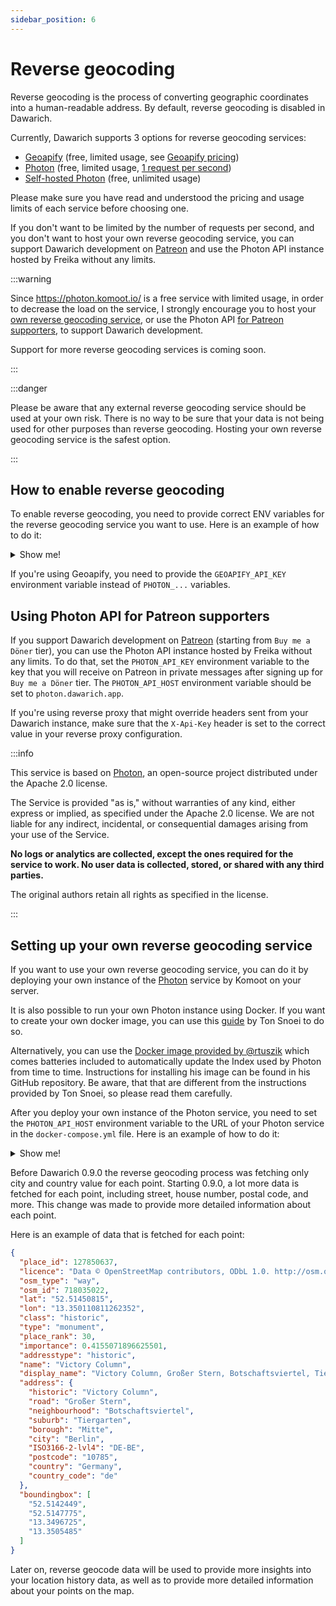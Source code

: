 ```yaml
---
sidebar_position: 6
---
```


# Reverse geocoding

Reverse geocoding is the process of converting geographic coordinates into a human-readable address. By default, reverse geocoding is disabled in Dawarich.

Currently, Dawarich supports 3 options for reverse geocoding services:

- [Geoapify](https://www.geoapify.com/) (free, limited usage, see [Geoapify pricing](https://www.geoapify.com/pricing))
- [Photon](https://photon.komoot.io/) (free, limited usage, [1 request per second](https://photon.komoot.io/))
- [Self-hosted Photon](https://dawarich.app/docs/tutorials/reverse-geocoding#setting-up-your-own-reverse-geocoding-service) (free, unlimited usage)

Please make sure you have read and understood the pricing and usage limits of each service before choosing one.

If you don't want to be limited by the number of requests per second, and you don't want to host your own reverse geocoding service, you can support Dawarich development on [Patreon](https://www.patreon.com/c/freika/membership) and use the Photon API instance hosted by Freika without any limits.

:::warning

Since https://photon.komoot.io/ is a free service with limited usage, in order to decrease the load on the service, I strongly encourage you to host your [own reverse geocoding service](#setting-up-your-own-reverse-geocoding-service), or use the Photon API [for Patreon supporters](#using-photon-api-for-patreon-supporters), to support Dawarich development.

Support for more reverse geocoding services is coming soon.

:::

:::danger

Please be aware that any external reverse geocoding service should be used at your own risk. There is no way to be sure that your data is not being used for other purposes than reverse geocoding. Hosting your own reverse geocoding service is the safest option.

:::


## How to enable reverse geocoding

To enable reverse geocoding, you need to provide correct ENV variables for the reverse geocoding service you want to use. Here is an example of how to do it:


<details>
  <summary>Show me!</summary>

  ```yml
  version: '3'
  networks:
    dawarich:
  services:
    dawarich_app:
      image: freikin/dawarich:latest
      ...
      environment:
        RAILS_ENV: development
        ...
        APPLICATION_PROTOCOL: http
        PHOTON_API_HOST: photon.yourdomain.com
        PHOTON_API_KEY: your_photon_api_key # If you're using Photon API instance for Patreon supporters
        PHOTON_API_USE_HTTPS: true # or false if you want to use HTTP instead of HTTPS
      logging:
      ...
    dawarich_sidekiq:
      image: freikin/dawarich:latest
      ...
      environment:
        RAILS_ENV: development
        ...
        APPLICATION_PROTOCOL: http
        PHOTON_API_HOST: photon.yourdomain.com
        PHOTON_API_KEY: your_photon_api_key # If you're using Photon API instance for Patreon supporters
        PHOTON_API_USE_HTTPS: true # or false if you want to use HTTP instead of HTTPS
      logging:
      ...
  ```
</details>

If you're using Geoapify, you need to provide the `GEOAPIFY_API_KEY` environment variable instead of `PHOTON_...` variables.

## Using Photon API for Patreon supporters

If you support Dawarich development on [Patreon](https://www.patreon.com/c/freika/membership) (starting from `Buy me a Döner` tier), you can use the Photon API instance hosted by Freika without any limits. To do that, set the `PHOTON_API_KEY` environment variable to the key that you will receive on Patreon in private messages after signing up for `Buy me a Döner` tier. The `PHOTON_API_HOST` environment variable should be set to `photon.dawarich.app`.

If you're using reverse proxy that might override headers sent from your Dawarich instance, make sure that the `X-Api-Key` header is set to the correct value in your reverse proxy configuration.

:::info

This service is based on [Photon](https://github.com/komoot/photon), an open-source project distributed under the Apache 2.0 license.

The Service is provided "as is," without warranties of any kind, either express or implied, as specified under the Apache 2.0 license. We are not liable for any indirect, incidental, or consequential damages arising from your use of the Service.

**No logs or analytics are collected, except the ones required for the service to work. No user data is collected, stored, or shared with any third parties.**

The original authors retain all rights as specified in the license.

:::

## Setting up your own reverse geocoding service

If you want to use your own reverse geocoding service, you can do it by deploying your own instance of the [Photon](https://github.com/komoot/photon) service by Komoot on your server.

It is also possible to run your own Photon instance using Docker. If you want to create your own docker image, you can use this [guide](https://tonsnoei.nl/en/post/2023/03/20/set-up-your-own-geocoder-api/) by Ton Snoei to do so.

Alternatively, you can use the [Docker image provided by @rtuszik](https://github.com/rtuszik/photon-docker) which comes batteries included to automatically update the Index used by Photon from time to time. Instructions for installing his image can be found in his GitHub repository. Be aware, that that are different from the instructions provided by Ton Snoei, so please read them carefully.

After you deploy your own instance of the Photon service, you need to set the `PHOTON_API_HOST` environment variable to the URL of your Photon service in the `docker-compose.yml` file. Here is an example of how to do it:

<details>
  <summary>Show me!</summary>

  ```yaml
  version: '3'
  networks:
    dawarich:
  services:
    dawarich_app:
      image: freikin/dawarich:latest
      ...
      environment:
        RAILS_ENV: development
        ...
        APPLICATION_PROTOCOL: http
        PHOTON_API_HOST: photon.yourdomain.com # remove this line if you want to use the default Nominatim service
      logging:
      ...
    dawarich_sidekiq:
      image: freikin/dawarich:latest
      ...
      environment:
        RAILS_ENV: development
        ...
        APPLICATION_PROTOCOL: http
        PHOTON_API_HOST: photon.yourdomain.com # remove this line if you want to use the default Nominatim service
      logging:
      ...
  ```

</details>

Before Dawarich 0.9.0 the reverse geocoding process was fetching only city and country value for each point. Starting 0.9.0, a lot more data is fetched for each point, including street, house number, postal code, and more. This change was made to provide more detailed information about each point.

Here is an example of data that is fetched for each point:

```json
{
  "place_id": 127850637,
  "licence": "Data © OpenStreetMap contributors, ODbL 1.0. http://osm.org/copyright",
  "osm_type": "way",
  "osm_id": 718035022,
  "lat": "52.51450815",
  "lon": "13.350110811262352",
  "class": "historic",
  "type": "monument",
  "place_rank": 30,
  "importance": 0.4155071896625501,
  "addresstype": "historic",
  "name": "Victory Column",
  "display_name": "Victory Column, Großer Stern, Botschaftsviertel, Tiergarten, Mitte, Berlin, 10785, Germany",
  "address": {
    "historic": "Victory Column",
    "road": "Großer Stern",
    "neighbourhood": "Botschaftsviertel",
    "suburb": "Tiergarten",
    "borough": "Mitte",
    "city": "Berlin",
    "ISO3166-2-lvl4": "DE-BE",
    "postcode": "10785",
    "country": "Germany",
    "country_code": "de"
  },
  "boundingbox": [
    "52.5142449",
    "52.5147775",
    "13.3496725",
    "13.3505485"
  ]
}
```

Later on, reverse geocode data will be used to provide more insights into your location history data, as well as to provide more detailed information about your points on the map.
